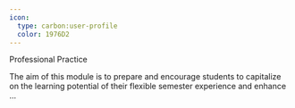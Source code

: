 ```yaml
---
icon:
  type: carbon:user-profile
  color: 1976D2
---
```

Professional Practice

The aim of this module is to prepare and encourage students to capitalize on the learning potential of their flexible semester experience and enhance  ... 
